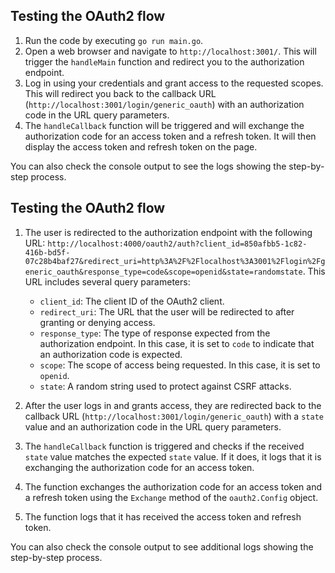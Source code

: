 ## Testing the OAuth2 flow

1. Run the code by executing `go run main.go`.
2. Open a web browser and navigate to `http://localhost:3001/`. This will trigger the `handleMain` function and redirect you to the authorization endpoint.
3. Log in using your credentials and grant access to the requested scopes. This will redirect you back to the callback URL (`http://localhost:3001/login/generic_oauth`) with an authorization code in the URL query parameters.
4. The `handleCallback` function will be triggered and will exchange the authorization code for an access token and a refresh token. It will then display the access token and refresh token on the page.

You can also check the console output to see the logs showing the step-by-step process.


## Testing the OAuth2 flow

1. The user is redirected to the authorization endpoint with the following URL: `http://localhost:4000/oauth2/auth?client_id=850afbb5-1c82-416b-bd5f-07c28b4baf27&redirect_uri=http%3A%2F%2Flocalhost%3A3001%2Flogin%2Fgeneric_oauth&response_type=code&scope=openid&state=randomstate`. This URL includes several query parameters:
    - `client_id`: The client ID of the OAuth2 client.
    - `redirect_uri`: The URL that the user will be redirected to after granting or denying access.
    - `response_type`: The type of response expected from the authorization endpoint. In this case, it is set to `code` to indicate that an authorization code is expected.
    - `scope`: The scope of access being requested. In this case, it is set to `openid`.
    - `state`: A random string used to protect against CSRF attacks.

2. After the user logs in and grants access, they are redirected back to the callback URL (`http://localhost:3001/login/generic_oauth`) with a `state` value and an authorization code in the URL query parameters.

3. The `handleCallback` function is triggered and checks if the received `state` value matches the expected `state` value. If it does, it logs that it is exchanging the authorization code for an access token.

4. The function exchanges the authorization code for an access token and a refresh token using the `Exchange` method of the `oauth2.Config` object.

5. The function logs that it has received the access token and refresh token.

You can also check the console output to see additional logs showing the step-by-step process.
